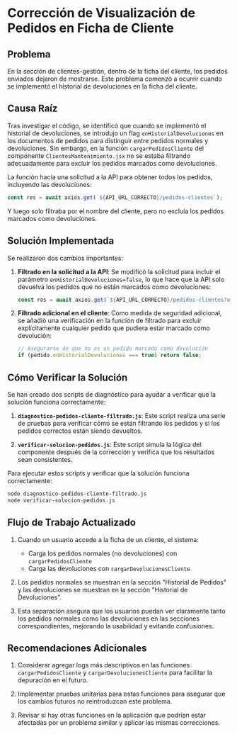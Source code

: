 # Corrección de Visualización de Pedidos en Ficha de Cliente

## Problema

En la sección de clientes-gestión, dentro de la ficha del cliente, los pedidos enviados dejaron de mostrarse. Este problema comenzó a ocurrir cuando se implementó el historial de devoluciones en la ficha del cliente.

## Causa Raíz

Tras investigar el código, se identificó que cuando se implementó el historial de devoluciones, se introdujo un flag `enHistorialDevoluciones` en los documentos de pedidos para distinguir entre pedidos normales y devoluciones. Sin embargo, en la función `cargarPedidosCliente` del componente `ClientesMantenimiento.jsx` no se estaba filtrando adecuadamente para excluir los pedidos marcados como devoluciones.

La función hacía una solicitud a la API para obtener todos los pedidos, incluyendo las devoluciones:
```javascript
const res = await axios.get(`${API_URL_CORRECTO}/pedidos-clientes`);
```

Y luego solo filtraba por el nombre del cliente, pero no excluía los pedidos marcados como devoluciones.

## Solución Implementada

Se realizaron dos cambios importantes:

1. **Filtrado en la solicitud a la API**: Se modificó la solicitud para incluir el parámetro `enHistorialDevoluciones=false`, lo que hace que la API solo devuelva los pedidos que no están marcados como devoluciones:
   ```javascript
   const res = await axios.get(`${API_URL_CORRECTO}/pedidos-clientes?enHistorialDevoluciones=false`);
   ```

2. **Filtrado adicional en el cliente**: Como medida de seguridad adicional, se añadió una verificación en la función de filtrado para excluir explícitamente cualquier pedido que pudiera estar marcado como devolución:
   ```javascript
   // Asegurarse de que no es un pedido marcado como devolución
   if (pedido.enHistorialDevoluciones === true) return false;
   ```

## Cómo Verificar la Solución

Se han creado dos scripts de diagnóstico para ayudar a verificar que la solución funciona correctamente:

1. **`diagnostico-pedidos-cliente-filtrado.js`**: Este script realiza una serie de pruebas para verificar cómo se están filtrando los pedidos y si los pedidos correctos están siendo devueltos.

2. **`verificar-solucion-pedidos.js`**: Este script simula la lógica del componente después de la corrección y verifica que los resultados sean consistentes.

Para ejecutar estos scripts y verificar que la solución funciona correctamente:

```bash
node diagnostico-pedidos-cliente-filtrado.js
node verificar-solucion-pedidos.js
```

## Flujo de Trabajo Actualizado

1. Cuando un usuario accede a la ficha de un cliente, el sistema:
   - Carga los pedidos normales (no devoluciones) con `cargarPedidosCliente`
   - Carga las devoluciones con `cargarDevolucionesCliente`

2. Los pedidos normales se muestran en la sección "Historial de Pedidos" y las devoluciones se muestran en la sección "Historial de Devoluciones".

3. Esta separación asegura que los usuarios puedan ver claramente tanto los pedidos normales como las devoluciones en las secciones correspondientes, mejorando la usabilidad y evitando confusiones.

## Recomendaciones Adicionales

1. Considerar agregar logs más descriptivos en las funciones `cargarPedidosCliente` y `cargarDevolucionesCliente` para facilitar la depuración en el futuro.

2. Implementar pruebas unitarias para estas funciones para asegurar que los cambios futuros no reintroduzcan este problema.

3. Revisar si hay otras funciones en la aplicación que podrían estar afectadas por un problema similar y aplicar las mismas correcciones.
